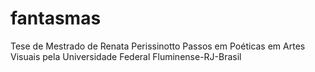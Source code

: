 # fantasmas
Tese de Mestrado de Renata Perissinotto Passos em Poéticas em Artes Visuais pela Universidade Federal Fluminense-RJ-Brasil
